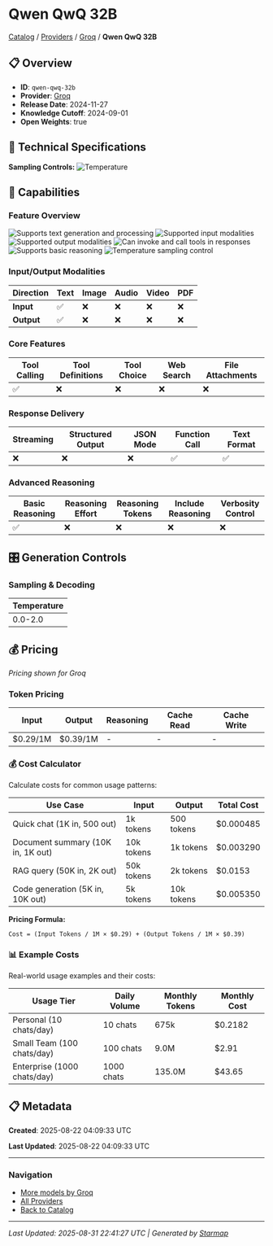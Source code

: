 # Qwen QwQ 32B
  
[Catalog](../../../..) / [Providers](../../..) / [Groq](../..) / **Qwen QwQ 32B**


## 📋 Overview
  
- **ID**: `qwen-qwq-32b`
- **Provider**: [Groq](../)
- **Release Date**: 2024-11-27
- **Knowledge Cutoff**: 2024-09-01
- **Open Weights**: true
  
## 🔬 Technical Specifications
  
**Sampling Controls:** ![Temperature](https://img.shields.io/badge/temperature-supported-red)
  
  
## 🎯 Capabilities
  
### Feature Overview
  
![Supports text generation and processing](https://img.shields.io/badge/text-✓-blue) ![Supported input modalities](https://img.shields.io/badge/input-text-teal) ![Supported output modalities](https://img.shields.io/badge/output-text-cyan) ![Can invoke and call tools in responses](https://img.shields.io/badge/tool__calls-✓-yellow) ![Supports basic reasoning](https://img.shields.io/badge/reasoning-✓-lime) ![Temperature sampling control](https://img.shields.io/badge/temperature-core-red)
  
  
### Input/Output Modalities
  
| Direction | Text | Image | Audio | Video | PDF |
|---------|---------|---------|---------|---------|---------|
| **Input** | ✅ | ❌ | ❌ | ❌ | ❌ |
| **Output** | ✅ | ❌ | ❌ | ❌ | ❌ |

  
### Core Features
  
| Tool Calling | Tool Definitions | Tool Choice | Web Search | File Attachments |
|---------|---------|---------|---------|---------|
| ✅ | ❌ | ❌ | ❌ | ❌ |

  
### Response Delivery
  
| Streaming | Structured Output | JSON Mode | Function Call | Text Format |
|---------|---------|---------|---------|---------|
| ❌ | ❌ | ❌ | ✅ | ✅ |

  
### Advanced Reasoning
  
| Basic Reasoning | Reasoning Effort | Reasoning Tokens | Include Reasoning | Verbosity Control |
|---------|---------|---------|---------|---------|
| ✅ | ❌ | ❌ | ❌ | ❌ |

  
## 🎛️ Generation Controls
  
### Sampling & Decoding
  
| Temperature |
|---------|
| 0.0-2.0 |

  
## 💰 Pricing
  
*Pricing shown for Groq*
  
  
### Token Pricing
  
| Input | Output | Reasoning | Cache Read | Cache Write |
|---------|---------|---------|---------|---------|
| $0.29/1M | $0.39/1M | - | - | - |

  
### 💰 Cost Calculator
  
Calculate costs for common usage patterns:
  
  
| Use Case | Input | Output | Total Cost |
|---------|---------|---------|---------|
| Quick chat (1K in, 500 out) | 1k tokens | 500 tokens | $0.000485 |
| Document summary (10K in, 1K out) | 10k tokens | 1k tokens | $0.003290 |
| RAG query (50K in, 2K out) | 50k tokens | 2k tokens | $0.0153 |
| Code generation (5K in, 10K out) | 5k tokens | 10k tokens | $0.005350 |

  
**Pricing Formula:**
  
```
Cost = (Input Tokens / 1M × $0.29) + (Output Tokens / 1M × $0.39)
```
  
### 📊 Example Costs
  
Real-world usage examples and their costs:
  
  
| Usage Tier | Daily Volume | Monthly Tokens | Monthly Cost |
|---------|---------|---------|---------|
| Personal (10 chats/day) | 10 chats | 675k | $0.2182 |
| Small Team (100 chats/day) | 100 chats | 9.0M | $2.91 |
| Enterprise (1000 chats/day) | 1000 chats | 135.0M | $43.65 |

  
## 📋 Metadata
  
**Created**: 2025-08-22 04:09:33 UTC
  
**Last Updated**: 2025-08-22 04:09:33 UTC
  
  
---
  
  
### Navigation

- [More models by Groq](../)
- [All Providers](../../../../providers)
- [Back to Catalog](../../../..)


---
_Last Updated: 2025-08-31 22:41:27 UTC | Generated by [Starmap](https://github.com/agentstation/starmap)_
